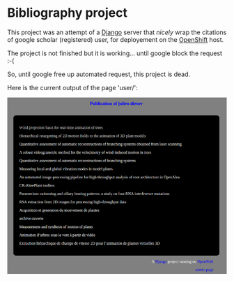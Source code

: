 Bibliography project
====================

This project was an attempt of a [Django](https://www.djangoproject.com/) server that *nicely* wrap the citations of google scholar (registered) user, for deployement on the [OpenShift](https://www.openshift.com/) host. 

The project is not finished but it is working... until google block the request :-(

So, until google free up automated request, this project is dead.


Here is the current output of the page 'user/':

![Screenshot](screenshot.png)
